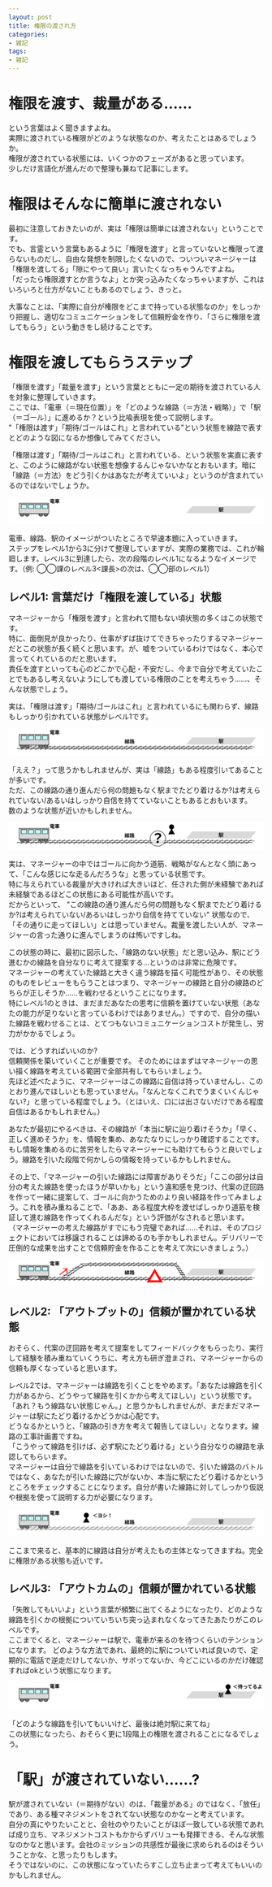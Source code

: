 ```yaml
---
layout: post
title: 権限の渡され方
categories:
- 雑記
tags:
- 雑記
---
```


# 権限を渡す、裁量がある……
という言葉はよく聞きますよね。  
実際に渡されている権限がどのような状態なのか、考えたことはあるでしょうか。  
権限が渡されている状態には、いくつかのフェーズがあると思っています。  
少しだけ言語化が進んだので整理も兼ねて記事にします。

# 権限はそんなに簡単に渡されない
最初に注意しておきたいのが、実は「権限は簡単には渡されない」ということです。  
でも、言霊という言葉もあるように「権限を渡す」と言っていないと権限って渡らないものだし、自由な発想を制限したくないので、ついついマネージャーは「権限を渡してる」「隙にやって良い」言いたくなっちゃうんですよね。  
「だったら権限渡すとか言うなよ」とか突っ込みたくなっちゃいますが、これはいろいろと仕方がないこともあるのでしょう、きっと。

大事なことは、「実際に自分が権限をどこまで持っている状態なのか」をしっかり把握し、適切なコミュニケーションをして信頼貯金を作り、「さらに権限を渡してもらう」という動きをし続けることです。

# 権限を渡してもらうステップ
「権限を渡す」「裁量を渡す」という言葉とともに一定の期待を渡されている人を対象に整理していきます。  
ここでは、「電車（＝現在位置）」を「どのような線路（＝方法・戦略）」で「駅（＝ゴール）」に進めるか？という比喩表現を使って説明します。  
"「権限は渡す」「期待/ゴールはこれ」と言われている"という状態を線路で表すとどのような図になるか想像してみてください。

「権限は渡す」「期待/ゴールはこれ」と言われている、という状態を実直に表すと、このように線路がない状態を想像するんじゃないかなとおもいます。暗に「線路（＝方法）をどう引くかはあなたが考えていいよ」というのが含まれているのではないでしょうか。

![権限](/images/posts/2023-12-05-sairyo/1.png)

電車、線路、駅のイメージがついたところで早速本題に入っていきます。  
ステップをレベル1から3に分けて整理していますが、実際の業務では、これが輪廻します。レベル3に到達したら、次の段階のレベル1になるようなイメージです。（例: ◯◯課のレベル3<課長>の次は、◯◯部のレベル1）

## レベル1: 言葉だけ「権限を渡している」状態
マネージャーから「権限を渡す」と言われて間もない頃状態の多くはこの状態です。  
特に、面倒見が良かったり、仕事がずば抜けてできちゃったりするマネージャーだとこの状態が長く続くと思います。が、嘘をついているわけではなく、本心で言ってくれているのだと思います。  
責任を渡すといっても心のどこかで心配・不安だし、今まで自分で考えていたことでもあるし考えないようにしても渡している権限のことを考えちゃう……、そんな状態でしょう。

実は、「権限は渡す」「期待/ゴールはこれ」と言われているにも関わらず、線路もしっかり引かれている状態がレベル1です。

![レベル1](/images/posts/2023-12-05-sairyo/2.png)

「ええ？」って思うかもしれませんが、実は「線路」もある程度引いてあることが多いです。  
ただ、この線路の通り進んだら何の問題もなく駅までたどり着けるか?は考えられていない/あるいはしっかり自信を持てていないこともあるとおもいます。  
数のような状態が近いかもしれません。

![実際のレベル1](/images/posts/2023-12-05-sairyo/2-2.png)

実は、マネージャーの中ではゴールに向かう道筋、戦略がなんとなく頭にあって、「こんな感じにな走るんだろうな」と思っている状態です。  
特に与えられている裁量が大きければ大きいほど、任された側が未経験であれば未経験であるほどこの状態にある可能性が高いです。  
だからといって、 "この線路の通り進んだら何の問題もなく駅までたどり着けるか?は考えられていない/あるいはしっかり自信を持てていない" 状態なので、「その通りに走ってほしい」とは思っていません。裁量を渡したい人が、マネージャーの言った通りに進んでしまうのは怖いですしね。

この状態の時に、最初に図示した、「線路のない状態」だと思い込み、駅にどう進むかの線路を自分なりに考えて提案する…というのは非常に危険です。  
マネージャーの考えていた線路と大きく違う線路を描く可能性があり、その状態のものをレビューをもらうことはつまり、マネージャーの線路と自分の線路のどちらが正しそうか……を戦わせるということになります。  
特にレベル1のときは、まだまだあなたの思考に信頼を置けていない状態（あなたの能力が足りないと言っているわけではありません。）ですので、自分の描いた線路を戦わせることは、とてつもないコミュニケーションコストが発生し、労力がかかるでしょう。  

では、どうすればいいのか?  
信頼関係を築いていくことが重要です。
そのためにはまずはマネージャーの思い描く線路を考えている範囲で全部共有してもらいましょう。  
先ほど述べたように、マネージャーはこの線路に自信は持っていませんし、このとおり進んでほしいとも思っていません。「なんとなくこれでうまくいくんじゃない?」と思っている程度でしょう。（とはいえ、口には出さないだけである程度自信はあるかもしれません。）  

あなたが最初にやるべきは、その線路が「本当に駅に辿り着けそうか」「早く、正しく進めそうか」を、情報を集め、あなたなりにしっかり確認することです。  
もし情報を集めるのに苦労をしたらマネージャーにも助けてもらうと良いでしょう。線路を引いた段階で何かしらの情報を持っているかもしれません。

その上で、「マネージャーの引いた線路には障害がありそうだ」「ここの部分は自分の考えた線路を使ったほうが早いかも」という違和感を見つけ、代案の迂回路を作って一緒に提案して、ゴールに向かうためのより良い経路を作ってみましょう。これを積み重ねることで、「ああ、ある程度大枠を渡せばしっかり道筋を検証して進む線路を作ってくれるんだな」という評価がなされると思います。  
（マネージャーの考えた線路がすでにもう完璧であれば……それは、そのプロジェクトにおいては移譲されることは諦めるのも手かもしれません。デリバリーで圧倒的な成果を出すことで信頼貯金を作ることを考えて次にいきましょう。）

![迂回路](/images/posts/2023-12-05-sairyo/3.png)

## レベル2: 「アウトプットの」信頼が置かれている状態
おそらく、代案の迂回路を考えて提案をしてフィードバックをもらったり、実行して経験を積み重ねていくうちに、考え方も研ぎ澄まされ、マネージャーからの信頼も厚くなっていると思います。  

レベル2では、マネージャーは線路を引くことをやめます。「あなたは線路を引く力があるから、どうやって線路を引くかから考えてほしい」という状態です。  
「あれ？もう線路ない状態じゃん。」と思うかもしれませんが、まだまだマネージャーは駅にたどり着けるかどうかは心配です。  
どうなるかというと、「線路の引き方を考えて報告してほしい」となります。線路の工事計画書ですね。  
「こうやって線路を引けば、必ず駅にたどり着ける」という自分なりの線路を承認してもらいます。  
マネージャーは自分で線路を引いているわけではないので、引いた線路のバトルではなく、あなたが引いた線路に穴がないか、本当に駅にたどり着けるかというところをチェックすることになります。自分が書いた線路に対してしっかり仮説や根拠を使って説明する力が必要になります。

![承認](/images/posts/2023-12-05-sairyo/4.png)

ここまで来ると、基本的に線路は自分が考えたもの主体となってきますね。完全に権限がある状態も近いです。

## レベル3: 「アウトカムの」信頼が置かれている状態
「失敗してもいいよ」という言葉が頻繁に出てくるようになったり、どのような線路を引くかの根拠についていちいち突っ込まれなくなってきたあたりがこのレベルです。  
ここまでくると、マネージャーは駅で、電車が来るのを待つくらいのテンションになります。
どのような方法であれ、最終的に駅についていれば良いので、定期的に電話で逆走だけしてないか、サボってないか、今どこにいるのかだけ確認すればokという状態になります。

![待ってる](/images/posts/2023-12-05-sairyo/5.png)

「どのような線路を引いてもいいけど、最後は絶対駅に来てね」  
この状態になったら、おそらく更に1段階上の権限を渡されることになるでしょう。

# 「駅」が渡されていない……?
駅が渡されていない（＝期待がない）のは、「裁量がある」のではなく、「放任」であり、ある種マネジメントをされてない状態なのかなーと考えています。  
自分の真にやりたいことと、会社のやりたいことがほぼ一致している状態であれば成り立ち、マネジメントコストもかからずバリューも発揮できる、そんな状態なのかなと思います。会社のミッションの共感性が最後に求められるのはそういうことかな、と思ったりもします。  
そうではないのに、この状態になっていたらすこし立ち止まって考えてもいいのかもしれません。
